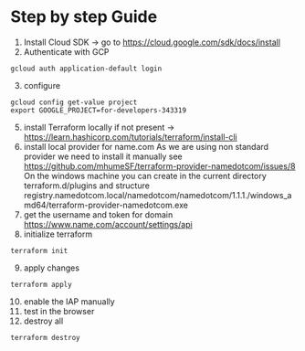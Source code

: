 # Step by step Guide
1. Install Cloud SDK -> go to https://cloud.google.com/sdk/docs/install
2. Authenticate with GCP
```
gcloud auth application-default login
```
3. configure
```
gcloud config get-value project
export GOOGLE_PROJECT=for-developers-343319
```
5. install Terraform locally if not present -> https://learn.hashicorp.com/tutorials/terraform/install-cli
6. install local provider for name.com
As we are using non standard provider we need to install it manually see https://github.com/mhumeSF/terraform-provider-namedotcom/issues/8
On the windows machine you can create in the current directory terraform.d/plugins and structure
registry.namedotcom.local/namedotcom/namedotcom/1.1.1./windows_amd64/terraform-provider-namedotcom.exe
7. get the username and token for domain https://www.name.com/account/settings/api
8. initialize terraform
```
terraform init
```
9. apply changes
```
terraform apply
```
10. enable the IAP manually 
11. test in the browser
12. destroy all
```
terraform destroy
```